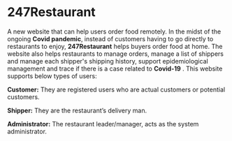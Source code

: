 <p><h1>247Restaurant</h1> A new website that can help users order food remotely. In the midst of the ongoing <b>Covid pandemic</b>, instead of customers having to go directly to restaurants to enjoy, <b>247Restaurant</b> helps buyers order food at home. The website also helps restaurants to manage orders, manage a list of shippers and manage each shipper's shipping history, support epidemiological management and trace if there is a case related to <b>Covid-19</b> . This website supports below types of users:</br></p>
<p>              <b>Customer:</b> They are registered users who are actual customers or potential customers.</br></p>
<p>              <b>Shipper:</b> They are the restaurant’s delivery man.</br></p>
<p>              <b>Administrator:</b> The restaurant leader/manager, acts as the system administrator.</br></p>
